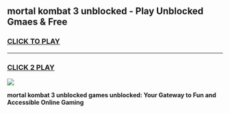 
## mortal kombat 3 unblocked - Play Unblocked Gmaes & Free
<h3>
<a href="https://news.freeplayer.one?title=mortal_kombat_3_unblocked&ref=16F">CLICK TO PLAY</a></h3>
<hr>

<h3>
<a href="https://news.freeplayer.one?title=mortal_kombat_3_unblocked&ref=16F">CLICK 2 PLAY</a>
  
</h3>

<a href="https://news.freeplayer.one?title=mortal_kombat_3_unblocked&ref=16F/"><img src="https://clearcache.store/games.png"></a>


**mortal kombat 3 unblocked games unblocked: Your Gateway to Fun and Accessible Online Gaming**
